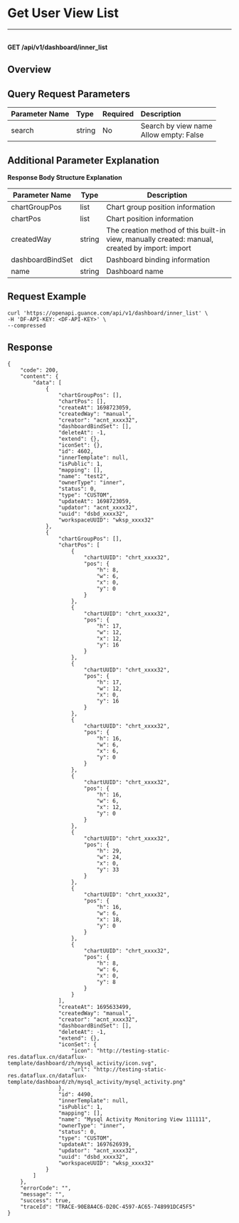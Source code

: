 # Get User View List

---

<br />**GET /api/v1/dashboard/inner_list**

## Overview




## Query Request Parameters

| Parameter Name        | Type     | Required | Description              |
|:------------------|:-------|:-----|:----------------|
| search | string | No | Search by view name<br>Allow empty: False <br> |

## Additional Parameter Explanation

**Response Body Structure Explanation**

| Parameter Name                | Type  | Description          |
|-----------------------|----------|------------------------|
| chartGroupPos         | list | Chart group position information |
| chartPos         | list | Chart position information |
| createdWay             | string | The creation method of this built-in view, manually created: manual, created by import: import |
| dashboardBindSet         | dict | Dashboard binding information |
| name         | string | Dashboard name |




## Request Example
```shell
curl 'https://openapi.guance.com/api/v1/dashboard/inner_list' \
-H 'DF-API-KEY: <DF-API-KEY>' \
--compressed
```




## Response
```shell
{
    "code": 200,
    "content": {
        "data": [
            {
                "chartGroupPos": [],
                "chartPos": [],
                "createAt": 1698723059,
                "createdWay": "manual",
                "creator": "acnt_xxxx32",
                "dashboardBindSet": [],
                "deleteAt": -1,
                "extend": {},
                "iconSet": {},
                "id": 4602,
                "innerTemplate": null,
                "isPublic": 1,
                "mapping": [],
                "name": "test2",
                "ownerType": "inner",
                "status": 0,
                "type": "CUSTOM",
                "updateAt": 1698723059,
                "updator": "acnt_xxxx32",
                "uuid": "dsbd_xxxx32",
                "workspaceUUID": "wksp_xxxx32"
            },
            {
                "chartGroupPos": [],
                "chartPos": [
                    {
                        "chartUUID": "chrt_xxxx32",
                        "pos": {
                            "h": 8,
                            "w": 6,
                            "x": 0,
                            "y": 0
                        }
                    },
                    {
                        "chartUUID": "chrt_xxxx32",
                        "pos": {
                            "h": 17,
                            "w": 12,
                            "x": 12,
                            "y": 16
                        }
                    },
                    {
                        "chartUUID": "chrt_xxxx32",
                        "pos": {
                            "h": 17,
                            "w": 12,
                            "x": 0,
                            "y": 16
                        }
                    },
                    {
                        "chartUUID": "chrt_xxxx32",
                        "pos": {
                            "h": 16,
                            "w": 6,
                            "x": 6,
                            "y": 0
                        }
                    },
                    {
                        "chartUUID": "chrt_xxxx32",
                        "pos": {
                            "h": 16,
                            "w": 6,
                            "x": 12,
                            "y": 0
                        }
                    },
                    {
                        "chartUUID": "chrt_xxxx32",
                        "pos": {
                            "h": 29,
                            "w": 24,
                            "x": 0,
                            "y": 33
                        }
                    },
                    {
                        "chartUUID": "chrt_xxxx32",
                        "pos": {
                            "h": 16,
                            "w": 6,
                            "x": 18,
                            "y": 0
                        }
                    },
                    {
                        "chartUUID": "chrt_xxxx32",
                        "pos": {
                            "h": 8,
                            "w": 6,
                            "x": 0,
                            "y": 8
                        }
                    }
                ],
                "createAt": 1695633499,
                "createdWay": "manual",
                "creator": "acnt_xxxx32",
                "dashboardBindSet": [],
                "deleteAt": -1,
                "extend": {},
                "iconSet": {
                    "icon": "http://testing-static-res.dataflux.cn/dataflux-template/dashboard/zh/mysql_activity/icon.svg",
                    "url": "http://testing-static-res.dataflux.cn/dataflux-template/dashboard/zh/mysql_activity/mysql_activity.png"
                },
                "id": 4490,
                "innerTemplate": null,
                "isPublic": 1,
                "mapping": [],
                "name": "Mysql Activity Monitoring View 111111",
                "ownerType": "inner",
                "status": 0,
                "type": "CUSTOM",
                "updateAt": 1697626939,
                "updator": "acnt_xxxx32",
                "uuid": "dsbd_xxxx32",
                "workspaceUUID": "wksp_xxxx32"
            }
        ]
    },
    "errorCode": "",
    "message": "",
    "success": true,
    "traceId": "TRACE-90E8A4C6-D20C-4597-AC65-748991DC45F5"
} 
```